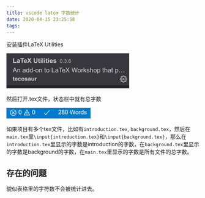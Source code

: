 ```yaml
---
title: vscode latex 字数统计
date: 2020-04-15 23:25:58
tags:
---
```


安装插件LaTeX Utilities

![在这里插入图片描述](vscode%20latex%20字数统计/20200415232342987.png)

然后打开.tex文件，状态栏中就有总字数

![在这里插入图片描述](vscode%20latex%20字数统计/20200415232440388.png)

如果项目有多个tex文件，比如有`introduction.tex`, `background.tex`，然后在`main.tex`里`\input{introduction.tex}`和`\input{background.tex}`，那么在`introduction.tex`里显示的字数是introduction的字数，在`background.tex`里显示的字数是background的字数，在`main.tex`里显示的字数是所有文件的总字数。

## 存在的问题

貌似表格里的字符数不会被统计进去。
